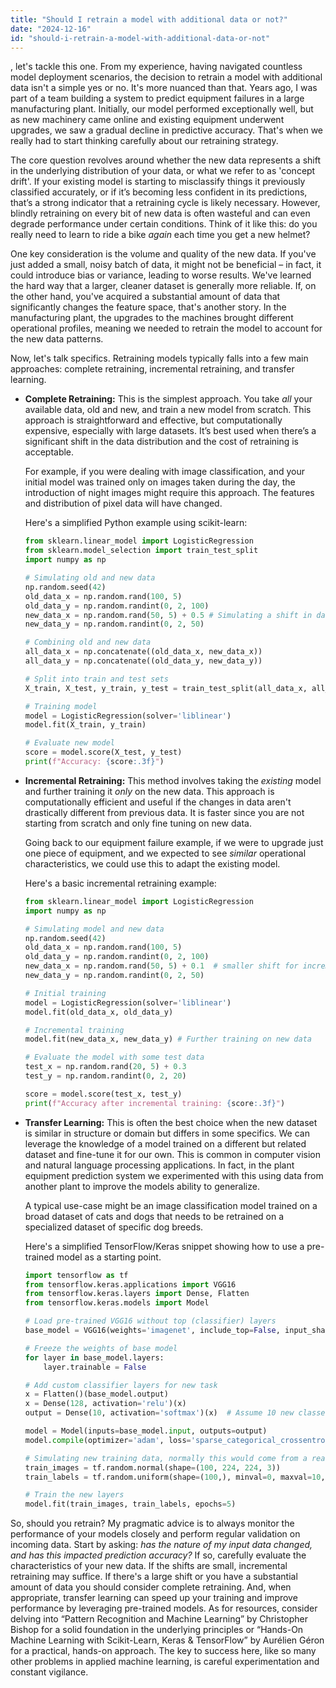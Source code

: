 ```yaml
---
title: "Should I retrain a model with additional data or not?"
date: "2024-12-16"
id: "should-i-retrain-a-model-with-additional-data-or-not"
---
```


, let's tackle this one. From my experience, having navigated countless model deployment scenarios, the decision to retrain a model with additional data isn't a simple yes or no. It's more nuanced than that. Years ago, I was part of a team building a system to predict equipment failures in a large manufacturing plant. Initially, our model performed exceptionally well, but as new machinery came online and existing equipment underwent upgrades, we saw a gradual decline in predictive accuracy. That's when we really had to start thinking carefully about our retraining strategy.

The core question revolves around whether the new data represents a shift in the underlying distribution of your data, or what we refer to as 'concept drift'. If your existing model is starting to misclassify things it previously classified accurately, or if it’s becoming less confident in its predictions, that’s a strong indicator that a retraining cycle is likely necessary. However, blindly retraining on every bit of new data is often wasteful and can even degrade performance under certain conditions. Think of it like this: do you really need to learn to ride a bike *again* each time you get a new helmet?

One key consideration is the volume and quality of the new data. If you've just added a small, noisy batch of data, it might not be beneficial – in fact, it could introduce bias or variance, leading to worse results. We've learned the hard way that a larger, cleaner dataset is generally more reliable. If, on the other hand, you've acquired a substantial amount of data that significantly changes the feature space, that's another story. In the manufacturing plant, the upgrades to the machines brought different operational profiles, meaning we needed to retrain the model to account for the new data patterns.

Now, let's talk specifics. Retraining models typically falls into a few main approaches: complete retraining, incremental retraining, and transfer learning.

*   **Complete Retraining:** This is the simplest approach. You take *all* your available data, old and new, and train a new model from scratch. This approach is straightforward and effective, but computationally expensive, especially with large datasets. It’s best used when there’s a significant shift in the data distribution and the cost of retraining is acceptable.

    For example, if you were dealing with image classification, and your initial model was trained only on images taken during the day, the introduction of night images might require this approach. The features and distribution of pixel data will have changed.

    Here's a simplified Python example using scikit-learn:

    ```python
    from sklearn.linear_model import LogisticRegression
    from sklearn.model_selection import train_test_split
    import numpy as np

    # Simulating old and new data
    np.random.seed(42)
    old_data_x = np.random.rand(100, 5)
    old_data_y = np.random.randint(0, 2, 100)
    new_data_x = np.random.rand(50, 5) + 0.5 # Simulating a shift in data
    new_data_y = np.random.randint(0, 2, 50)

    # Combining old and new data
    all_data_x = np.concatenate((old_data_x, new_data_x))
    all_data_y = np.concatenate((old_data_y, new_data_y))

    # Split into train and test sets
    X_train, X_test, y_train, y_test = train_test_split(all_data_x, all_data_y, test_size=0.2, random_state=42)

    # Training model
    model = LogisticRegression(solver='liblinear')
    model.fit(X_train, y_train)

    # Evaluate new model
    score = model.score(X_test, y_test)
    print(f"Accuracy: {score:.3f}")
    ```

*   **Incremental Retraining:** This method involves taking the *existing* model and further training it *only* on the new data. This approach is computationally efficient and useful if the changes in data aren't drastically different from previous data. It is faster since you are not starting from scratch and only fine tuning on new data.

    Going back to our equipment failure example, if we were to upgrade just one piece of equipment, and we expected to see *similar* operational characteristics, we could use this to adapt the existing model.

    Here's a basic incremental retraining example:

    ```python
    from sklearn.linear_model import LogisticRegression
    import numpy as np

    # Simulating model and new data
    np.random.seed(42)
    old_data_x = np.random.rand(100, 5)
    old_data_y = np.random.randint(0, 2, 100)
    new_data_x = np.random.rand(50, 5) + 0.1  # smaller shift for incremental
    new_data_y = np.random.randint(0, 2, 50)

    # Initial training
    model = LogisticRegression(solver='liblinear')
    model.fit(old_data_x, old_data_y)

    # Incremental training
    model.fit(new_data_x, new_data_y) # Further training on new data

    # Evaluate the model with some test data
    test_x = np.random.rand(20, 5) + 0.3
    test_y = np.random.randint(0, 2, 20)

    score = model.score(test_x, test_y)
    print(f"Accuracy after incremental training: {score:.3f}")
    ```

*   **Transfer Learning:** This is often the best choice when the new dataset is similar in structure or domain but differs in some specifics. We can leverage the knowledge of a model trained on a different but related dataset and fine-tune it for our own. This is common in computer vision and natural language processing applications. In fact, in the plant equipment prediction system we experimented with this using data from another plant to improve the models ability to generalize.

    A typical use-case might be an image classification model trained on a broad dataset of cats and dogs that needs to be retrained on a specialized dataset of specific dog breeds.

    Here's a simplified TensorFlow/Keras snippet showing how to use a pre-trained model as a starting point.

    ```python
    import tensorflow as tf
    from tensorflow.keras.applications import VGG16
    from tensorflow.keras.layers import Dense, Flatten
    from tensorflow.keras.models import Model

    # Load pre-trained VGG16 without top (classifier) layers
    base_model = VGG16(weights='imagenet', include_top=False, input_shape=(224, 224, 3))

    # Freeze the weights of base model
    for layer in base_model.layers:
        layer.trainable = False

    # Add custom classifier layers for new task
    x = Flatten()(base_model.output)
    x = Dense(128, activation='relu')(x)
    output = Dense(10, activation='softmax')(x)  # Assume 10 new classes

    model = Model(inputs=base_model.input, outputs=output)
    model.compile(optimizer='adam', loss='sparse_categorical_crossentropy', metrics=['accuracy'])

    # Simulating new training data, normally this would come from a real dataset
    train_images = tf.random.normal(shape=(100, 224, 224, 3))
    train_labels = tf.random.uniform(shape=(100,), minval=0, maxval=10, dtype=tf.int32)

    # Train the new layers
    model.fit(train_images, train_labels, epochs=5)
    ```

So, should you retrain? My pragmatic advice is to always monitor the performance of your models closely and perform regular validation on incoming data. Start by asking: *has the nature of my input data changed, and has this impacted prediction accuracy?* If so, carefully evaluate the characteristics of your new data. If the shifts are small, incremental retraining may suffice. If there's a large shift or you have a substantial amount of data you should consider complete retraining. And, when appropriate, transfer learning can speed up your training and improve performance by leveraging pre-trained models. As for resources, consider delving into “Pattern Recognition and Machine Learning” by Christopher Bishop for a solid foundation in the underlying principles or “Hands-On Machine Learning with Scikit-Learn, Keras & TensorFlow” by Aurélien Géron for a practical, hands-on approach. The key to success here, like so many other problems in applied machine learning, is careful experimentation and constant vigilance.
